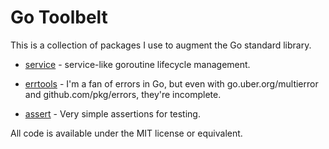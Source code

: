 Go Toolbelt
===========

This is a collection of packages I use to augment the Go standard library.

- [service](https://github.com/shabbyrobe/golib/tree/master/service) - service-like goroutine
  lifecycle management.

- [errtools](https://github.com/shabbyrobe/golib/tree/master/errtools) - I'm a fan of errors
  in Go, but even with go.uber.org/multierror and github.com/pkg/errors, they're incomplete.

- [assert](https://github.com/shabbyrobe/golib/tree/master/assert) - Very simple assertions
  for testing.

All code is available under the MIT license or equivalent.

